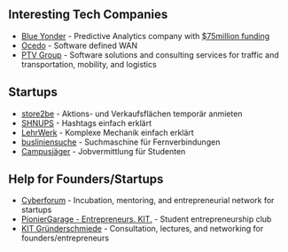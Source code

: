 Interesting Tech Companies
--------------------------------------------------------------------------------
* [Blue Yonder](http://www.blue-yonder.com) - Predictive Analytics company with [$75million funding](http://www.blue-yonder.com/en/company/press/us-investor-warburg-pincus-is-betting-75million-on-german-tech-firm-blue-yonder.html)
* [Ocedo](https://www.ocedo.com) - Software defined WAN
* [PTV Group](http://company.ptvgroup.com/en/landing-pages/hq/ptv-headquarters/portfolio/) - Software solutions and consulting services for traffic and transportation, mobility, and logistics

Startups
--------------------------------------------------------------------------------
* [store2be](http://store2be.com) - Aktions- und Verkaufsflächen temporär anmieten
* [SHNUPS](http://shnups.com) - Hashtags einfach erklärt
* [LehrWerk](http://lehrwerk.com) - Komplexe Mechanik einfach erklärt
* [busliniensuche](http://busliniensuche.de) - Suchmaschine für Fernverbindungen
* [Campusjäger](http://campusjaeger.de) - Jobvermittlung für Studenten

Help for Founders/Startups
--------------------------------------------------------------------------------
* [Cyberforum](https://www.cyberforum.de/angebote/fuer-gruender/) - Incubation, mentoring, and entrepreneurial network for startups
* [PionierGarage - Entrepreneurs. KIT.](http://pioniergarage.de) - Student entrepreneurship club
* [KIT Gründerschmiede](http://kit-gruenderschmiede.de) - Consultation, lectures, and networking for founders/entrepreneurs


